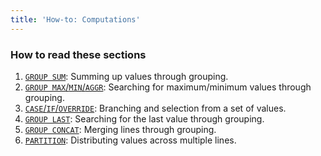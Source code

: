 ```yaml
---
title: 'How-to: Computations'
---
```


### How to read these sections

1.  [`GROUP SUM`](How-to_GROUP_SUM.md): Summing up values through grouping.
2.  [`GROUP MAX`/`MIN`/`AGGR`](How-to_GROUP_MAX_MIN_AGGR.md): Searching for maximum/minimum values through grouping.
3.  [`CASE`/`IF`/`OVERRIDE`](How-to_CASE_IF_OVERRIDE.md): Branching and selection from a set of values.
4.  [`GROUP LAST`](How-to_GROUP_LAST.md): Searching for the last value through grouping.
5.  [`GROUP CONCAT`](How-to_GROUP_CONCAT.md): Merging lines through grouping.
6.  [`PARTITION`](How-to_PARTITION.md): Distributing values across multiple lines.

  

